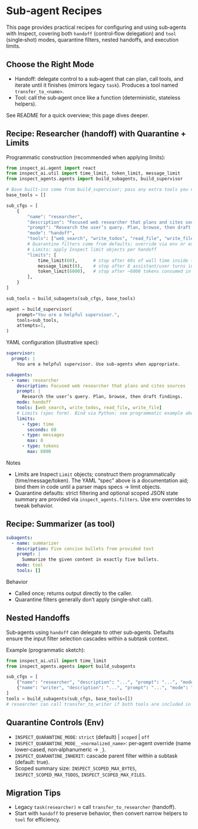 # Sub‑agent Recipes

This page provides practical recipes for configuring and using sub‑agents with Inspect, covering both `handoff` (control‑flow delegation) and `tool` (single‑shot) modes, quarantine filters, nested handoffs, and execution limits.

## Choose the Right Mode

- Handoff: delegate control to a sub‑agent that can plan, call tools, and iterate until it finishes (mirrors legacy `task`). Produces a tool named `transfer_to_<name>`.
- Tool: call the sub‑agent once like a function (deterministic, stateless helpers).

See README for a quick overview; this page dives deeper.

## Recipe: Researcher (handoff) with Quarantine + Limits

Programmatic construction (recommended when applying limits):

```python
from inspect_ai.agent import react
from inspect_ai.util import time_limit, token_limit, message_limit
from inspect_agents.agents import build_subagents, build_supervisor

# Base built-ins come from build_supervisor; pass any extra tools you need
base_tools = []

sub_cfgs = [
    {
        "name": "researcher",
        "description": "Focused web researcher that plans and cites sources",
        "prompt": "Research the user’s query. Plan, browse, then draft findings.",
        "mode": "handoff",
        "tools": ["web_search", "write_todos", "read_file", "write_file"],
        # Quarantine filters come from defaults; override via env or explicit filters
        # Limits: apply Inspect limit objects per handoff
        "limits": [
            time_limit(60),      # stop after 60s of wall time inside the handoff
            message_limit(8),    # stop after 8 assistant/user turns in the handoff
            token_limit(6000),   # stop after ~6000 tokens consumed in the handoff
        ],
    }
]

sub_tools = build_subagents(sub_cfgs, base_tools)

agent = build_supervisor(
    prompt="You are a helpful supervisor.",
    tools=sub_tools,
    attempts=1,
)
```

YAML configuration (illustrative spec):

```yaml
supervisor:
  prompt: |
    You are a helpful supervisor. Use sub‑agents when appropriate.

subagents:
  - name: researcher
    description: Focused web researcher that plans and cites sources
    prompt: |
      Research the user’s query. Plan, browse, then draft findings.
    mode: handoff
    tools: [web_search, write_todos, read_file, write_file]
    # Limits (spec form). Bind via Python: see programmatic example above.
    limits:
      - type: time
        seconds: 60
      - type: messages
        max: 8
      - type: tokens
        max: 6000
```

Notes
- Limits are Inspect `Limit` objects; construct them programmatically (time/message/token). The YAML “spec” above is a documentation aid; bind them in code until a parser maps specs → limit objects.
- Quarantine defaults: strict filtering and optional scoped JSON state summary are provided via `inspect_agents.filters`. Use env overrides to tweak behavior.

## Recipe: Summarizer (as tool)

```yaml
subagents:
  - name: summarizer
    description: Five concise bullets from provided text
    prompt: |
      Summarize the given content in exactly five bullets.
    mode: tool
    tools: []
```

Behavior
- Called once; returns output directly to the caller.
- Quarantine filters generally don’t apply (single‑shot call).

## Nested Handoffs

Sub‑agents using `handoff` can delegate to other sub‑agents. Defaults ensure the input filter selection cascades within a subtask context.

Example (programmatic sketch):

```python
from inspect_ai.util import time_limit
from inspect_agents.agents import build_subagents

sub_cfgs = [
    {"name": "researcher", "description": "...", "prompt": "...", "mode": "handoff", "limits": [time_limit(45)]},
    {"name": "writer", "description": "...", "prompt": "...", "mode": "handoff"},
]
tools = build_subagents(sub_cfgs, base_tools=[])
# researcher can call transfer_to_writer if both tools are included in its tool list
```

## Quarantine Controls (Env)

- `INSPECT_QUARANTINE_MODE`: `strict` (default) | `scoped` | `off`
- `INSPECT_QUARANTINE_MODE__<normalized_name>`: per‑agent override (name lower‑cased, non‑alphanumeric → `_`).
- `INSPECT_QUARANTINE_INHERIT`: cascade parent filter within a subtask (default: true).
- Scoped summary size: `INSPECT_SCOPED_MAX_BYTES`, `INSPECT_SCOPED_MAX_TODOS`, `INSPECT_SCOPED_MAX_FILES`.

## Migration Tips

- Legacy `task(researcher)` ≈ call `transfer_to_researcher` (handoff).
- Start with `handoff` to preserve behavior, then convert narrow helpers to `tool` for efficiency.


